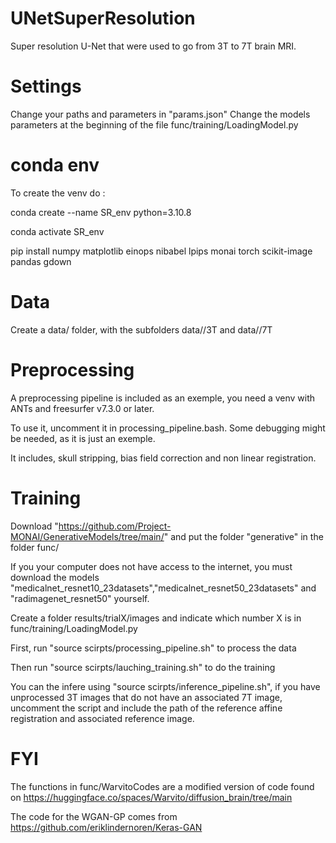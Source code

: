 # UNetSuperResolution
Super resolution U-Net that were used to go from 3T to 7T brain MRI. 

# Settings 
Change your paths and parameters in "params.json"
Change the models parameters at the beginning of the file func/training/LoadingModel.py

# conda env 
To create the venv do :

conda create --name SR_env python=3.10.8

conda activate SR_env

pip install numpy matplotlib einops nibabel lpips monai torch scikit-image pandas gdown 


# Data
Create a data/<Name of your dataset> folder, with the subfolders data/<Name of your dataset>/3T and data/<Name of your dataset>/7T


# Preprocessing
A preprocessing pipeline is included as an exemple, you need a venv with ANTs and freesurfer v7.3.0 or later.

To use it, uncomment it in processing_pipeline.bash. Some debugging might be needed, as it is just an exemple. 

It includes, skull stripping, bias field correction and non linear registration.

# Training 
Download "https://github.com/Project-MONAI/GenerativeModels/tree/main/" and put the folder "generative" in the folder func/

If you your computer does not have access to the internet, you must download the models "medicalnet_resnet10_23datasets","medicalnet_resnet50_23datasets" and "radimagenet_resnet50" yourself.

Create a folder results/trialX/images and indicate which number X is in func/training/LoadingModel.py

First, run "source scirpts/processing_pipeline.sh" to process the data

Then run "source scirpts/lauching_training.sh" to do the training

You can the infere using "source scirpts/inference_pipeline.sh", if you have unprocessed 3T images that do not have an associated 7T image, uncomment the script and include the path of the reference affine registration and associated reference image.

# FYI
The functions in func/WarvitoCodes are a modified version of code found on https://huggingface.co/spaces/Warvito/diffusion_brain/tree/main

The code for the WGAN-GP comes from https://github.com/eriklindernoren/Keras-GAN

